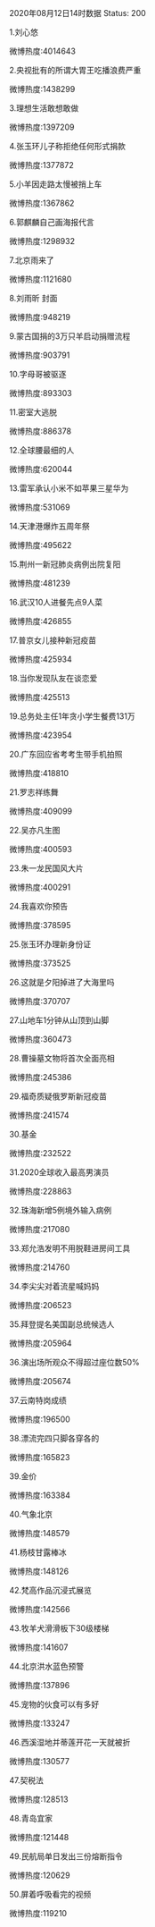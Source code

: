 2020年08月12日14时数据
Status: 200

1.刘心悠

微博热度:4014643

2.央视批有的所谓大胃王吃播浪费严重

微博热度:1438299

3.理想生活敢想敢做

微博热度:1397209

4.张玉环儿子称拒绝任何形式捐款

微博热度:1377872

5.小羊因走路太慢被捎上车

微博热度:1367862

6.郭麒麟自己画海报代言

微博热度:1298932

7.北京雨来了

微博热度:1121680

8.刘雨昕 封面

微博热度:948219

9.蒙古国捐的3万只羊启动捐赠流程

微博热度:903791

10.字母哥被驱逐

微博热度:893303

11.密室大逃脱

微博热度:886378

12.全球腰最细的人

微博热度:620044

13.雷军承认小米不如苹果三星华为

微博热度:531069

14.天津港爆炸五周年祭

微博热度:495622

15.荆州一新冠肺炎病例出院复阳

微博热度:481239

16.武汉10人进餐先点9人菜

微博热度:426855

17.普京女儿接种新冠疫苗

微博热度:425934

18.当你发现队友在谈恋爱

微博热度:425513

19.总务处主任1年贪小学生餐费131万

微博热度:423954

20.广东回应省考考生带手机拍照

微博热度:418810

21.罗志祥练舞

微博热度:409099

22.吴亦凡生图

微博热度:400593

23.朱一龙民国风大片

微博热度:400291

24.我喜欢你预告

微博热度:378595

25.张玉环办理新身份证

微博热度:373525

26.这就是夕阳掉进了大海里吗

微博热度:370707

27.山地车1分钟从山顶到山脚

微博热度:360473

28.曹操墓文物将首次全面亮相

微博热度:245386

29.福奇质疑俄罗斯新冠疫苗

微博热度:241574

30.基金

微博热度:232522

31.2020全球收入最高男演员

微博热度:228863

32.珠海新增5例境外输入病例

微博热度:217080

33.郑允浩发明不用脱鞋进房间工具

微博热度:214760

34.李尖尖对着流星喊妈妈

微博热度:206523

35.拜登提名美国副总统候选人

微博热度:205964

36.演出场所观众不得超过座位数50%

微博热度:205674

37.云南特岗成绩

微博热度:196500

38.漂流完四只脚各穿各的

微博热度:165823

39.金价

微博热度:163384

40.气象北京

微博热度:148579

41.杨枝甘露棒冰

微博热度:148126

42.梵高作品沉浸式展览

微博热度:142566

43.牧羊犬滑滑板下30级楼梯

微博热度:141607

44.北京洪水蓝色预警

微博热度:137896

45.宠物的伙食可以有多好

微博热度:133247

46.西溪湿地并蒂莲开花一天就被折

微博热度:130577

47.契税法

微博热度:128513

48.青岛宜家

微博热度:121448

49.民航局单日发出三份熔断指令

微博热度:120629

50.屏着呼吸看完的视频

微博热度:119210

